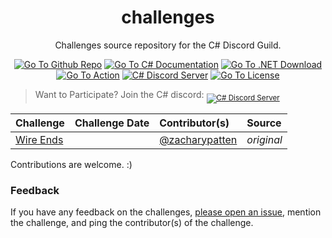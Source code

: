 <h1 align="center">
	challenges
</h1>

<p align="center">
	Challenges source repository for the C# Discord Guild.
</p>

<p align="center">
	<a href="https://github.com/discord-csharp/challenges"><img src="https://img.shields.io/badge/github-repo-%2324292e?logo=github" title="Go To Github Repo"></a>
	<a href="https://docs.microsoft.com/en-us/dotnet/csharp/"><img src="https://img.shields.io/badge/-C%23-178600" title="Go To C# Documentation"></a>
	<a href="https://dotnet.microsoft.com/download"><img src="https://img.shields.io/badge/-.NET-512bd4" title="Go To .NET Download"></a>
	<a href="https://github.com/ZacharyPatten/Towel/actions/workflows/Continuous%20Integration.yml"><img src="https://github.com/ZacharyPatten/Towel/actions/workflows/Continuous%20Integration.yml/badge.svg" title="Go To Action"></a>
	<a href="https://discord.gg/csharp"><img src="https://img.shields.io/discord/143867839282020352?logo=discord&logoColor=ffffff&color=7389D8" title="C# Discord Server" /></a>
	<a href="https://github.com/discord-csharp/challenges/blob/main/LICENSE"><img src="https://img.shields.io/badge/license-MIT-green.svg" title="Go To License" /></a>
</p>

> Want to Participate? Join the C# discord: <sub><a href="https://discord.gg/csharp"><img src="https://img.shields.io/discord/143867839282020352?logo=discord&logoColor=ffffff&color=7389D8" title="C# Discord Server" /></a></sub>

|Challenge|Challenge Date|Contributor(s)|Source|
|:-|:-|:-|:-|
|[Wire Ends](src/Wire%20Ends)| |[@zacharypatten](https://github.com/ZacharyPatten)|_original_|

Contributions are welcome. :)

### Feedback

If you have any feedback on the challenges, [please open an issue](https://github.com/discord-csharp/challenges/issues/new/choose), mention the challenge, and ping the contributor(s) of the challenge.
